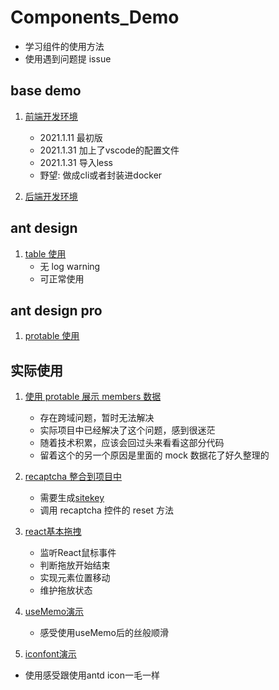 # Components_Demo

- 学习组件的使用方法
- 使用遇到问题提 issue

## base demo

1. [前端开发环境](./frontend_base_demo)
   - 2021.1.11 最初版
   - 2021.1.31 加上了vscode的配置文件
   - 2021.1.31 导入less

   * 野望: 做成cli或者封装进docker

2. [后端开发环境](./backend_base_demo)

## ant design

1. [table 使用](./table_demo)
   - 无 log warning
   - 可正常使用

## ant design pro

1. [protable 使用](./protable_demo)

## 实际使用

1. [使用 protable 展示 members 数据](./memberstable)

   - 存在跨域问题，暂时无法解决
   - 实际项目中已经解决了这个问题，感到很迷茫
   - 随着技术积累，应该会回过头来看看这部分代码
   - 留着这个的另一个原因是里面的 mock 数据花了好久整理的

2. [recaptcha 整合到项目中](./recaptcha_demo)
   - 需要生成[sitekey](https://www.google.com/recaptcha/admin/create)
   - 调用 recaptcha 控件的 reset 方法

3. [react基本拖拽](./react_base_dnd)
   - 监听React鼠标事件
   - 判断拖放开始结束
   - 实现元素位置移动
   - 维护拖放状态
4. [useMemo演示](./react_hook_usememo)
   - 感受使用useMemo后的丝般顺滑

5. [iconfont演示](./react_icon)
  - 使用感受跟使用antd icon一毛一样
